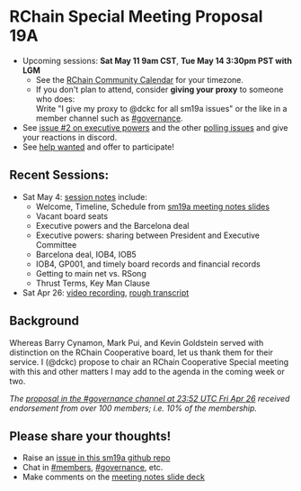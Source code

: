 # RChain Special Meeting Proposal 19A

 - Upcoming sessions: **Sat May 11 9am CST**, **Tue May 14 3:30pm PST with LGM**
   - See the [RChain Community Calendar][cal] for your timezone.
   - If you don't plan to attend, consider **giving your proxy** to someone who does:  
     Write "I give my proxy to @dckc for all sm19a issues" or the like in a member channel such as [#governance][gov].
 - See [issue #2 on executive powers](https://github.com/rchain-community/sm19a/issues/2) and the other [polling issues](https://github.com/rchain-community/sm19a/labels/polling) and give your reactions in discord.
 - See [help wanted](https://github.com/rchain-community/sm19a/labels/help%20wanted) and offer to participate!

[cal]: https://calendar.google.com/calendar/embed?src=2cj152c9nidh6glpr1d5g4eq28%40group.calendar.google.com

## Recent Sessions:
 - Sat May 4: [session notes](https://docs.google.com/document/d/13qSmFAnYNhjnJY9lt-YBX01CBn8WhmqCnagoDIq6jM0/edit#) include:
   - Welcome, Timeline, Schedule from [sm19a meeting notes slides][meeting-notes-sm19a]
   - Vacant board seats
   - Executive powers and the Barcelona deal
   - Executive powers: sharing between President and Executive Committee
   - Barcelona deal, IOB4, IOB5
   - IOB4, GP001, and timely board records and financial records
   - Getting to main net vs. RSong
   - Thrust Terms, Key Man Clause
 - Sat Apr 26: [video recording](https://youtu.be/x-YrKbdglnw), [rough transcript](https://otter.ai/s/e52287f0b3e949ebbbb3f0e696afd8de)


## Background

Whereas Barry Cynamon, Mark Pui, and Kevin Goldstein served with distinction on the RChain Cooperative board, let us thank them for their service. I (@dckc) propose to chair an RChain Cooperative Special meeting with this and other matters I may add to the agenda in the coming week or two.

_The [proposal in the #governance channel at 23:52 UTC Fri Apr 26][652] received endorsement from over 100 members; i.e. 10% of the membership._


[652]: https://discordapp.com/channels/375365542359465989/393462637100400650/571484475767128074

## Please share your thoughts!

 - Raise an [issue in this sm19a github repo](https://github.com/rchain-community/sm19a/issues)
 - Chat in [#members][mem], [#governance][gov], etc.
 - Make comments on the [meeting notes slide deck][meeting-notes-sm19a]

[gov]: https://discordapp.com/channels/375365542359465989/393462637100400650
[mem]: https://discordapp.com/channels/375365542359465989/406191011564617748
[meeting-notes-sm19a]: https://docs.google.com/presentation/d/1UqRpyxfp_SBAWj_MUIXwku0O_AE7sO2EHTL0B337qLA/edit?usp=sharing
